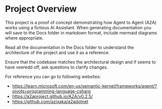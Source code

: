 # Project Overview

This project is a proof of concept demonstrating how Agent to Agent (A2A) works using a fictious AI Assistant. When
generating documentation you will save to the Docs folder in markdown format, include mermaid diagrams where appropriate. 

Read all the documentation in the Docs folder to understand the architecture of the project and use it as a reference.

Ensure that the codebase matches the architectural design and if seems to have veeredd off, ask questions to clarify changes.

For reference you can go to following websites:
* https://learn.microsoft.com/en-us/semantic-kernel/frameworks/agent/?pivots=programming-language-csharp
* https://a2aproject.github.io/A2A/v0.2.5/
* https://github.com/azixaka/a2adotnet



